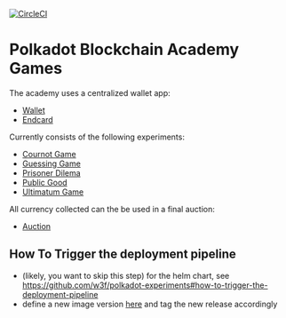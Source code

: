 [![CircleCI](https://circleci.com/gh/w3f/academy-games.svg?style=svg&circle-token=291abfc40771bd8f4372f3cb372cb321a2e47e35)](https://circleci.com/gh/w3f/academy-games)

# Polkadot Blockchain Academy Games

The academy uses a centralized wallet app:

 - [Wallet](./academy_wallet)
 - [Endcard](./academy_endcard)

Currently consists of the following experiments:

 - [Cournot Game](./academy_cournot)
 - [Guessing Game](./academy_guess)
 - [Prisoner Dilema](./academy_prisoner)
 - [Public Good](./academy_publicgood)
 - [Ultimatum Game](./academy_ultimatum)

All currency collected can the be used in a final auction:

 - [Auction](./academy_auction)

## How To Trigger the deployment pipeline

- (likely, you want to skip this step) for the helm chart, see https://github.com/w3f/polkadot-experiments#how-to-trigger-the-deployment-pipeline
- define a new image version [here](https://github.com/w3f/academy-games/blob/main/helmfile.d/config/otree-values.yaml.gotmpl#L1) and tag the new release accordingly
